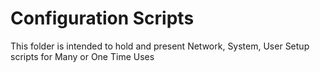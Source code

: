 # Configuration Scripts
This folder is intended to hold and present Network, System, User Setup scripts for Many or One Time Uses
